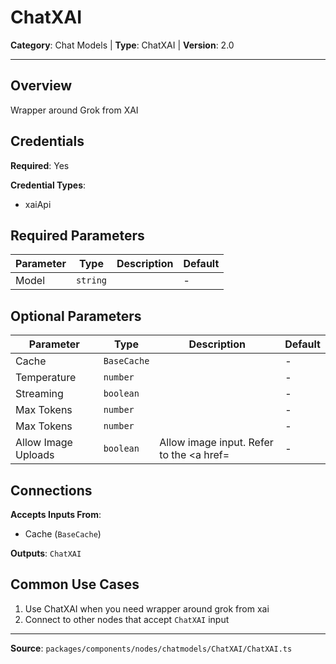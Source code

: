 # ChatXAI

**Category**: Chat Models | **Type**: ChatXAI | **Version**: 2.0

---

## Overview

Wrapper around Grok from XAI

## Credentials

**Required**: Yes

**Credential Types**:
- xaiApi

## Required Parameters

| Parameter | Type | Description | Default |
|-----------|------|-------------|---------|
| Model | `string` |  | - |

## Optional Parameters

| Parameter | Type | Description | Default |
|-----------|------|-------------|---------|
| Cache | `BaseCache` |  | - |
| Temperature | `number` |  | - |
| Streaming | `boolean` |  | - |
| Max Tokens | `number` |  | - |
| Max Tokens | `number` |  | - |
| Allow Image Uploads | `boolean` | Allow image input. Refer to the <a href= | - |

## Connections

**Accepts Inputs From**:
- Cache (`BaseCache`)

**Outputs**: `ChatXAI`

## Common Use Cases

1. Use ChatXAI when you need wrapper around grok from xai
2. Connect to other nodes that accept `ChatXAI` input

---

**Source**: `packages/components/nodes/chatmodels/ChatXAI/ChatXAI.ts`